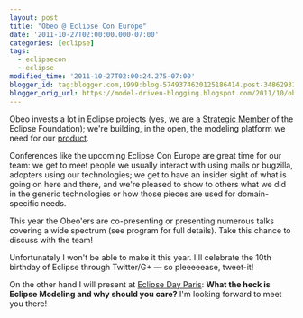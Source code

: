 ```yaml
---
layout: post
title: "Obeo @ Eclipse Con Europe"
date: '2011-10-27T02:00:00.000-07:00'
categories: [eclipse]
tags:
  - eclipsecon
  - eclipse
modified_time: '2011-10-27T02:00:24.275-07:00'
blogger_id: tag:blogger.com,1999:blog-5749374620125186414.post-3486293101081552945
blogger_orig_url: https://model-driven-blogging.blogspot.com/2011/10/obeo-eclipse-con-europe.html
---
```


Obeo invests a lot in Eclipse projects (yes, we are a [Strategic Member](https://www.eclipse.dev/membership/showMembersWithTag.php?TagID=strategic) of the Eclipse Foundation); we're building, in the open, the modeling platform we need for our [product](https://www.obeodesigner.com/).

Conferences like the upcoming Eclipse Con Europe are great time for our team: we get to meet people we usually interact with using mails or bugzilla, adopters using our technologies; we get to have an insider sight of what is going on here and there, and we're pleased to show to others what we did in the generic technologies or how those pieces are used for domain-specific needs.

This year the Obeo'ers are co-presenting or presenting numerous talks covering a wide spectrum (see program for full details). Take this chance to discuss with the team!

Unfortunately I won't be able to make it this year. I'll celebrate the 10th birthday of Eclipse through Twitter/G+ — so pleeeeease, tweet-it!

On the other hand I will present at [Eclipse Day Paris](https://www.eclipsedayparis.com/): **What the heck is Eclipse Modeling and why should you care?** I'm looking forward to meet you there!

